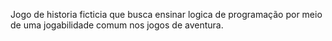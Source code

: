 Jogo de historia ficticia que busca ensinar logica de programação por meio de uma jogabilidade comum nos jogos de aventura.
